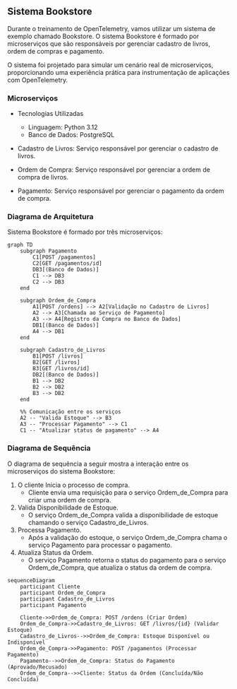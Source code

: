 ## Sistema Bookstore

Durante o treinamento de OpenTelemetry, vamos utilizar um sistema de exemplo chamado Bookstore. O sistema Bookstore é formado por microserviços que são responsáveis por gerenciar cadastro de livros, ordem de compras e pagamento.

O sistema foi projetado para simular um cenário real de microserviços, proporcionando uma experiência prática para instrumentação de aplicações com OpenTelemetry.

### Microserviços

- Tecnologias Utilizadas
    - Linguagem: Python 3.12
    - Banco de Dados: PostgreSQL

- Cadastro de Livros: Serviço responsável por gerenciar o cadastro de livros.
- Ordem de Compra: Serviço responsável por gerenciar a ordem de compra de livros.
- Pagamento: Serviço responsável por gerenciar o pagamento da ordem de compra.

### Diagrama de Arquitetura

Sistema Bookstore é formado por três microserviços:

```mermaid
graph TD
    subgraph Pagamento
        C1[POST /pagamentos]
        C2[GET /pagamentos/id]
        DB3[(Banco de Dados)]
        C1 --> DB3
        C2 --> DB3
    end

    subgraph Ordem_de_Compra
        A1[POST /ordens] --> A2[Validação no Cadastro de Livros]
        A2 --> A3[Chamada ao Serviço de Pagamento]
        A3 --> A4[Registro da Compra no Banco de Dados]
        DB1[(Banco de Dados)]
        A4 --> DB1
    end

    subgraph Cadastro_de_Livros
        B1[POST /livros]
        B2[GET /livros]
        B3[GET /livros/id]
        DB2[(Banco de Dados)]
        B1 --> DB2
        B2 --> DB2
        B3 --> DB2
    end

    %% Comunicação entre os serviços
    A2 -- "Valida Estoque" --> B3
    A3 -- "Processar Pagamento" --> C1
    C1 -- "Atualizar status de pagamento" --> A4
```

### Diagrama de Sequência

O diagrama de sequência a seguir mostra a interação entre os microserviços do sistema Bookstore:

1. O cliente Inicia o processo de compra.
    - Cliente envia uma requisição para o serviço Ordem_de_Compra para criar uma ordem de compra.
2. Valida Disponibilidade de Estoque.
    - O serviço Ordem_de_Compra valida a disponibilidade de estoque chamando o serviço Cadastro_de_Livros.
3. Processa Pagamento.
    - Após a validação do estoque, o serviço Ordem_de_Compra chama o serviço Pagamento para processar o pagamento.
4. Atualiza Status da Ordem.
    - O serviço Pagamento retorna o status do pagamento para o serviço Ordem_de_Compra, que atualiza o status da ordem de compra.

```mermaid
sequenceDiagram
    participant Cliente
    participant Ordem_de_Compra
    participant Cadastro_de_Livros
    participant Pagamento

    Cliente->>Ordem_de_Compra: POST /ordens (Criar Ordem)
    Ordem_de_Compra->>Cadastro_de_Livros: GET /livros/{id} (Validar Estoque)
    Cadastro_de_Livros-->>Ordem_de_Compra: Estoque Disponível ou Indisponível
    Ordem_de_Compra->>Pagamento: POST /pagamentos (Processar Pagamento)
    Pagamento-->>Ordem_de_Compra: Status do Pagamento (Aprovado/Recusado)
    Ordem_de_Compra-->>Cliente: Status da Ordem (Concluída/Não Concluída)
```
